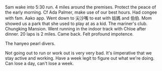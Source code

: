5am wake into 5:30 run. 4 miles around the premises. Protect the peace of the early morning. Cf Ada Palmer, make use of our best hours. Had congee with fam. Aako app. Went down to 尖沙嘴 to eat with 姑媽 and 伯伯. Mom showed us a park that she used to play at as a kid. The mariner's club. Chungking Mansion. Went running in the indoor track with Chloe after dinner. 20 laps is 2 miles. Came back. Felt profound impotence. 

The hanyeo pearl divers.

Not going out to run or work out is very very bad. 
It's iimperative that we stay active and working. 
Have a week legit to figure out what we're doing. 
Can lose a day, can't lose a week.
